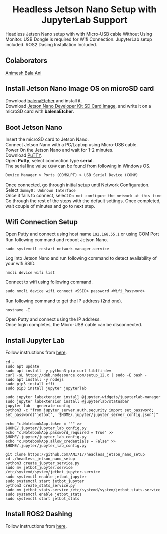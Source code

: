 <p align="center">
  <h1 align="center">Headless Jetson Nano Setup with JupyterLab Support</h1>
</p>

Headless Jetson Nano setup with with Micro-USB cable Without Using Monitor. USB Dongle is required for Wifi Connection. JupyterLab setup included. ROS2 Dasing Installation Included. 

## Colaborators
[Animesh Bala Ani](https://animeshani.com/)

## Install Jetson Nano Image OS on microSD card
Download [balenaEtcher](https://www.balena.io/etcher/) and install it.</br>
Download [Jetson Nano Developer Kit SD Card Image](https://developer.nvidia.com/jetson-nano-sd-card-image-45-0), and write it on a microSD card with **balenaEtcher**.</br>

## Boot Jetson Nano
Insert the microSD card to Jetson Nano.</br>
Connect Jetson Nano with a PC/Laptop using Micro-USB cable.</br>
Power On the Jetson Nano and wait for 1-2 minutes.</br>
Download [PuTTY](https://www.putty.org/).<br/>
Open **Putty**, select connection type **serial**.<br/>
The serial line value `COM#` can be found from following in Windows OS.</br>
```
Device Manager > Ports (COM&LPT) > USB Serial Device (COM#)
```
Once connected, go through initial setup until Network Configuration.</br>
Select `dummy0: Unknown Interface`</br>
Once it fails to connect, select `Do not configure the network at this time`</br>
Go through the rest of the steps with the default settings.
Once completed, wait couple of minutes and go to next step.

## Wifi Connection Setup
Open Putty and connect using host name `192.168.55.1` or using COM Port<br/>
Run following command and reboot Jetson Nano.</br>
```
sudo systemctl restart network-manager.service
```
Log into Jetson Nano and run following command to detect availability of your wifi SSID.</br>
```
nmcli device wifi list
```
Connect to wifi using following command.</br>
```
sudo nmcli device wifi connect <SSID> password <Wifi_Password>
```
Run following command to get the IP address (2nd one).</br>
```
hostname -I
```
Open Putty and connect using the IP address.<br/>
Once login completes, the Micro-USB cable can be disconnected.

## Install Jupyter Lab
Follow instructions from [here](https://github.com/NVIDIA-AI-IOT/jetbot/wiki/Create-SD-Card-Image-From-Scratch).
```
cd ~
sudo apt update
sudo apt install -y python3-pip curl libffi-dev
curl -sL https://deb.nodesource.com/setup_12.x | sudo -E bash -
sudo apt install -y nodejs
sudo pip3 install cffi
sudo pip3 install jupyter jupyterlab

sudo jupyter labextension install @jupyter-widgets/jupyterlab-manager
sudo jupyter labextension install @jupyterlab/statusbar
jupyter lab --generate-config
python3 -c "from jupyter_server.auth.security import set_password; set_password('jetbot', '$HOME/.jupyter/jupyter_server_config.json')"

echo "c.NotebookApp.token = ''" >> $HOME/.jupyter/jupyter_lab_config.py
echo "c.NotebookApp.password_required = True" >> $HOME/.jupyter/jupyter_lab_config.py
echo "c.NotebookApp.allow_credentials = False" >> $HOME/.jupyter/jupyter_lab_config.py

git clone https://github.com/ANI717/headless_jetson_nano_setup
cd ./headless_jetson_nano_setup
python3 create_jupyter_service.py
sudo mv jetbot_jupyter.service /etc/systemd/system/jetbot_jupyter.service
sudo systemctl enable jetbot_jupyter
sudo systemctl start jetbot_jupyter
python3 create_stats_service.py
sudo mv jetbot_stats.service /etc/systemd/system/jetbot_stats.service
sudo systemctl enable jetbot_stats
sudo systemctl start jetbot_stats
```

## Install ROS2 Dashing
Follow instructions from [here](https://docs.ros.org/en/dashing/Installation/Ubuntu-Install-Debians.html).
